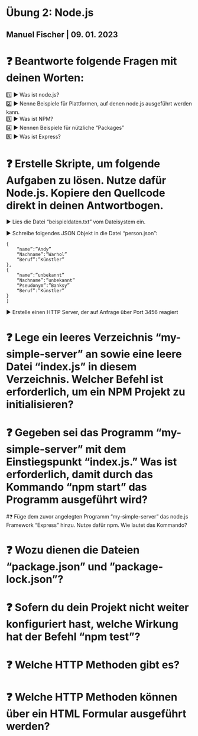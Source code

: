 # Übung 2: Node.js

## Manuel Fischer | 09. 01. 2023

# :question: Beantworte folgende Fragen mit deinen Worten:

:one: :arrow_forward: Was ist node.js? <br>
:two: :arrow_forward: Nenne Beispiele für Plattformen, auf denen node.js ausgeführt werden kann.<br>
:three: :arrow_forward: Was ist NPM?<br>
:four: :arrow_forward: Nennen Beispiele für nützliche “Packages”<br>
:five: :arrow_forward: Was ist Express?<br>

# :question: Erstelle Skripte, um folgende Aufgaben zu lösen. Nutze dafür Node.js. Kopiere den Quellcode direkt in deinen Antwortbogen.

:arrow_forward: Lies die Datei “beispieldaten.txt” vom Dateisystem ein.

:arrow_forward: Schreibe folgendes JSON Objekt in die Datei “person.json”:

```[
{
    “name”:”Andy”
    “Nachname”:”Warhol”
    “Beruf”:”Künstler”
},
{
    “name”:”unbekannt”
    “Nachname”:”unbekannt”
    “Pseudonym”:”Banksy”
    “Beruf”:”Künstler”
}
]
```

:arrow_forward: Erstelle einen HTTP Server, der auf Anfrage über Port 3456 reagiert

# :question: Lege ein leeres Verzeichnis “my-simple-server” an sowie eine leere Datei “index.js” in diesem Verzeichnis. Welcher Befehl ist erforderlich, um ein NPM Projekt zu initialisieren?

# :question: Gegeben sei das Programm “my-simple-server” mit dem Einstiegspunkt “index.js.” Was ist erforderlich, damit durch das Kommando “npm start” das Programm ausgeführt wird?

#:question: Füge dem zuvor angelegten Programm “my-simple-server” das node.js Framework “Express” hinzu. Nutze dafür npm. Wie lautet das Kommando?

# :question: Wozu dienen die Dateien “package.json” und ”package-lock.json”?

# :question: Sofern du dein Projekt nicht weiter konfiguriert hast, welche Wirkung hat der Befehl “npm test”?

# :question: Welche HTTP Methoden gibt es?

# :question: Welche HTTP Methoden können über ein HTML Formular ausgeführt werden?
